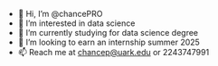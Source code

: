 - 👋 Hi, I’m @chancePRO
- 👀 I’m interested in data science
- 🌱 I’m currently studying for data science degree
- 💞️ I’m looking to earn an internship summer 2025
- 📫 Reach me at chancep@uark.edu or 2243747991

<!---
chancePRO/chancePRO is a ✨ special ✨ repository because its `README.md` (this file) appears on your GitHub profile.
You can click the Preview link to take a look at your changes.
--->
